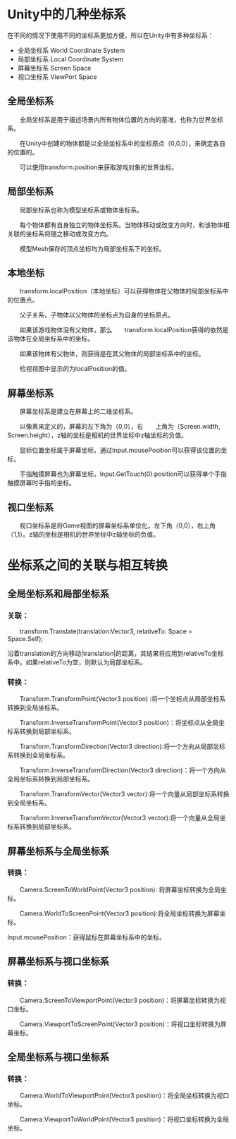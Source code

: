 # Unity中的几种坐标系
在不同的情况下使用不同的坐标系更加方便，所以在Unity中有多种坐标系：

- 全局坐标系 World Coordinate System
- 局部坐标系 Local Coordinate System
- 屏幕坐标系 Screen Space
- 视口坐标系 ViewPort Space
## 全局坐标系
    全局坐标系是用于描述场景内所有物体位置的方向的基准，也称为世界坐标系。

    在Unity中创建的物体都是以全局坐标系中的坐标原点（0,0,0），来确定各自的位置的。

    可以使用transform.position来获取游戏对象的世界坐标。

## 局部坐标系
    局部坐标系也称为模型坐标系或物体坐标系。

    每个物体都有自身独立的物体坐标系。当物体移动或改变方向时，和该物体相关联的坐标系将随之移动或改变方向。

    模型Mesh保存的顶点坐标均为局部坐标系下的坐标。

## 本地坐标
    transform.localPosition（本地坐标）可以获得物体在父物体的局部坐标系中的位置点。

    父子关系，子物体以父物体的坐标点为自身的坐标原点。

    如果该游戏物体没有父物体，那么    transform.localPosition获得的依然是该物体在全局坐标系中的坐标。

    如果该物体有父物体，则获得是在其父物体的局部坐标系中的坐标。

    检视视图中显示的为localPosition的值。

## 屏幕坐标系
    屏幕坐标系是建立在屏幕上的二维坐标系。

    以像素来定义的，屏幕的左下角为（0,0），右    上角为（Screen.width, Screen.height），z轴的坐标是相机的世界坐标中z轴坐标的负值。

    鼠标位置坐标属于屏幕坐标，通过Input.mousePosition可以获得该位置的坐标。

    手指触摸屏幕也为屏幕坐标，Input.GetTouch(0).position可以获得单个手指触摸屏幕时手指的坐标。

## 视口坐标系
    视口坐标系是将Game视图的屏幕坐标系单位化，左下角（0,0），右上角（1,1）。z轴的坐标是相机的世界坐标中z轴坐标的负值。

# 坐标系之间的关联与相互转换
## 全局坐标系和局部坐标系
### 关联：

    transform.Translate(translation:Vector3, relativeTo: Space = Space.Self);

沿着translation的方向移动|translation|的距离，其结果将应用到relativeTo坐标系中。如果relativeTo为空，则默认为局部坐标系。

### 转换：

    Transform.TransformPoint(Vector3 position) :将一个坐标点从局部坐标系转换到全局坐标系。

    Transform.InverseTransformPoint(Vector3 position)：将坐标点从全局坐标系转换到局部坐标系。

    Transform.TransformDirection(Vector3 direction):将一个方向从局部坐标系转换到全局坐标系。

    Transform.InverseTransformDirection(Vector3 direction)：将一个方向从全局坐标系转换到局部坐标系。

    Transform.TransformVector(Vector3 vector):将一个向量从局部坐标系转换到全局坐标系。

    Transform.InverseTransformVector(Vector3 vector):将一个向量从全局坐标系转换到局部坐标系。


## 屏幕坐标系与全局坐标系
### 转换：
    Camera.ScreenToWorldPoint(Vector3 position): 将屏幕坐标转换为全局坐标。

    Camera.WorldToScreenPoint(Vector3 position):将全局坐标转换为屏幕坐标。

Input.mousePosition：获得鼠标在屏幕坐标系中的坐标。

## 屏幕坐标系与视口坐标系
### 转换：
    Camera.ScreenToViewportPoint(Vector3 position)：将屏幕坐标转换为视口坐标。

    Camera.ViewportToScreenPoint(Vector3 position)：将视口坐标转换为屏幕坐标。

## 全局坐标系与视口坐标系
### 转换：
    Camera.WorldToViewportPoint(Vector3 position)：将全局坐标转换为视口坐标。

    Camera.ViewportToWorldPoint(Vector3 position)：将视口坐标转换为全局坐标。